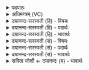 <details><summary>पदपाठः</summary>

वै॒श्वा॒न॒रस्य॑। सु॒म॒ताविति॑ सुऽम॒तौ। स्या॒म॒। राजा॑। हि। क॒म्। भुव॑नानाम्। अ॒भि॒श्रीरित्य॑भि॒ऽश्रीः। इ॒तः। जा॒तः। विश्व॑म्। इ॒दम्। वि। च॒ष्टे॒। वै॒श्वा॒न॒रः। य॒त॒ते॒। सूर्ये॑ण। उ॒प॒या॒मगृ॑हीत॒ इत्यु॑पया॒मऽगृ॑हीतः। अ॒सि॒। वै॒श्वा॒न॒राय॑। त्वा॒। एषः। ते॒। योनिः॑। वै॒श्वा॒न॒राय॑। त्वा॒। ७।
</details>

<details><summary>अधिमन्त्रम् (VC)</summary>

- वैश्वानरोऽग्निर्देवता
- कुत्स ऋषिः
- विराडत्यष्टिः
- गान्धारः
</details>

<details><summary>दयानन्द-सरस्वती (हि) - विषयः</summary>

फिर मनुष्य क्या करें, इस विषय को अगले मन्त्र में कहा है ॥
</details>

<details><summary>दयानन्द-सरस्वती (हि) - पदार्थः</summary>

पदार्थान्वयभाषाः -  हम लोग जैसे (राजा) प्रकाशमान (भुवनानाम्) लोकों के बीच (अभिश्रीः) सब ओर से ऐश्वर्य की शोभा से युक्त सूर्य (कम्) सुख को (हि) ही सिद्ध करता है और (इतः) इस कारण (जातः) प्रसिद्ध हुआ (इदम्) इस (विश्वम्) विश्व को (वि, चष्टे) प्रकाशित करता है वा जैसे (सूर्येण) सूर्य के साथ (वैश्वानरः) बिजुली रूप अग्नि (यतते) यत्नवान् है, वैसे हम लोग (वैश्वानरस्य) संसार के नायक परमेश्वर वा उत्तम सभापति की (सुमतौ) अति उत्तम देश काल को जानने हारी कपट-छलादि दोष रहित बुद्धि में (स्याम) होवें। हे विद्वान् ! जिससे आप (उपयामगृहीतः) सुन्दर नियमों से स्वीकृत (असि) हैं, इससे (वैश्वानराय) अग्नि के लिये (त्वा) आपको तथा जिस (ते) आप का (एषः) यह (योनिः) घर है उन (त्वा) आप को भी (वैश्वानराय) अग्निसाध्य कार्य साधने के लिये सत्कार करता हूँ ॥७ ॥
</details>

<details><summary>दयानन्द-सरस्वती (हि) - भावार्थः</summary>

भावार्थभाषाः -  जैसे सूर्य के साथ चन्द्रमा रात्रि को सुशोभित करता है, वैसे उत्तम राजा से प्रजा प्रकाशित होती है और विद्वान् शिल्पी जन अग्नि से सर्वोपयोगी कार्यों को सिद्ध करता है ॥७ ॥
</details>

<details><summary>दयानन्द-सरस्वती (सं) - विषयः</summary>

पुनर्मनुष्याः किं कुर्युरित्याह ॥
</details>

<details><summary>दयानन्द-सरस्वती (सं) - पदार्थः</summary>

पदार्थान्वयभाषाः -  वयं यथा राजा भुवनानामभिश्रीः कं हि साध्नोति इतो जातः सन् विश्वमिदं विचष्टे यथा सूर्येण सह वैश्वानरो यतते तथा वयं वैश्वानरस्य सुमतौ स्याम। हे विद्वन् ! यतस्त्वमुपयामगृहीतोऽसि तस्माद्वैश्वानराय त्वा यस्यैष ते योनिरस्ति तं त्वा च वैश्वानराय सत्करोमि ॥७ ॥
</details>

<details><summary>दयानन्द-सरस्वती (सं) - भावार्थः</summary>

भावार्थभाषाः -  यथा सूर्येण सह चन्द्रमा रात्रिं सुभूषयति तथा सुराज्ञा प्रजा प्रकाशिता भवति विद्वान् शिल्पिजनश्च वह्निना सर्वोपयोगीनि कार्याणि साध्नोति ॥७ ॥
</details>

<details><summary>सविता जोशी ← दयानन्दः (म) - भावार्थः</summary>

भावार्थभाषाः -  जसे सूर्य या जगाला प्रकाश देतो व चंद्रही आपल्या प्रकाशाने रात्र सुशोभित करतो तसे उत्तम राजामुळे प्रजाही सुशोभित होते व विद्वान कारागीर सर्वोपयोगी कार्य सिद्ध करू शकतो.
</details>